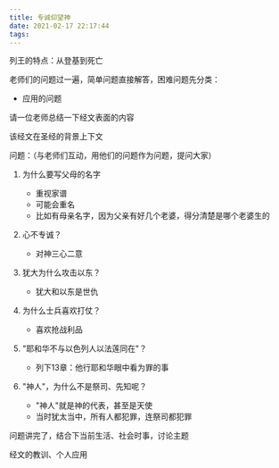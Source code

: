 ```yaml
---
title: 专诚仰望神
date: 2021-02-17 22:17:44
tags:
---
```




列王的特点：从登基到死亡



老师们的问题过一遍，简单问题直接解答，困难问题先分类：

- 应用的问题



请一位老师总结一下经文表面的内容



该经文在圣经的背景上下文





问题：（与老师们互动，用他们的问题作为问题，提问大家）

1. 为什么要写父母的名字
   - 重视家谱
   - 可能会重名
   - 比如有母亲名字，因为父亲有好几个老婆，得分清楚是哪个老婆生的

2. 心不专诚？
   - 对神三心二意
3. 犹大为什么攻击以东？
   - 犹大和以东是世仇
4. 为什么士兵喜欢打仗？
   - 喜欢抢战利品
5. "耶和华不与以色列人以法莲同在"？
   - 列下13章：他行耶和华眼中看为罪的事
6. "神人"，为什么不是祭司、先知呢？
   - "神人"就是神的代表，甚至是天使
   - 当时犹太当中，所有人都犯罪，连祭司都犯罪





问题讲完了，结合下当前生活、社会时事，讨论主题

经文的教训、个人应用


